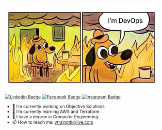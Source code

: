![devops](imgs/iamdevops.png)

[![Linkedin Badge](https://img.shields.io/badge/LinkedIn-0077B5?style=for-the-badge&logo=linkedin&logoColor=white&link=https://www.linkedin.com/in/vinicius-trainotti/)](https://www.linkedin.com/in/vinicius-trainotti/)
[![Facebook Badge](https://img.shields.io/badge/Facebook-1877F2?style=for-the-badge&logo=facebook&logoColor=white&link=https://www.facebook.com/vinicius.trainotti.7/)](https://www.facebook.com/vinicius.trainotti.7/)
[![Instagram Badge](https://img.shields.io/badge/Instagram-E4405F?style=for-the-badge&logo=instagram&logoColor=white&link=https://www.instagram.com/trainotti_/)](https://www.instagram.com/trainotti_/)

- 💼 I’m currently working on Objective Solutions
- 🌱 I’m currently learning AWS and Terraform
- 🔭 I have a degree in Computer Engineering
- 📫 How to reach me: vtrainotti@live.com